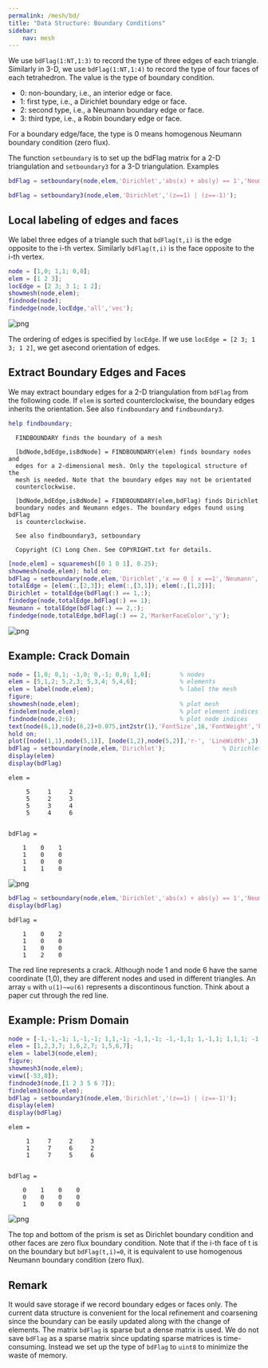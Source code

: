 ```yaml
---
permalink: /mesh/bd/
title: "Data Structure: Boundary Conditions"
sidebar:
    nav: mesh
---
```



We use `bdFlag(1:NT,1:3)` to record the type of three edges of each
triangle. Similarly in 3-D, we use `bdFlag(1:NT,1:4)` to record the type
of four faces of each tetrahedron. The value is the type of boundary
condition.

- 0: non-boundary, i.e., an interior edge or face.
- 1: first type, i.e., a Dirichlet boundary edge or face. 
- 2: second type, i.e., a Neumann boundary edge or face. 
- 3: third type, i.e., a Robin boundary edge or face.

For a boundary edge/face, the type is 0 means homogenous Neumann boundary condition (zero
flux).

The function `setboundary` is to set up the bdFlag matrix for a 2-D
triangulation and `setboundary3` for a 3-D triangulation. Examples

```matlab
bdFlag = setboundary(node,elem,'Dirichlet','abs(x) + abs(y) == 1','Neumann','y==0');
```

```matlab
bdFlag = setboundary3(node,elem,'Dirichlet','(z==1) | (z==-1)');
```

## Local labeling of edges and faces

We label three edges of a triangle such that `bdFlag(t,i)` is the edge
opposite to the i-th vertex. Similarly `bdFlag(t,i)` is the face opposite
to the i-th vertex.


```matlab
node = [1,0; 1,1; 0,0];
elem = [1 2 3];
locEdge = [2 3; 3 1; 1 2];
showmesh(node,elem);
findnode(node);
findedge(node,locEdge,'all','vec');
```


    
![png]({{site.baseurl}}/assets/images/mesh/bddoc_4_0.png)
    


The ordering of edges is specified by `locEdge`. If we use `locEdge = [2 3; 1 3; 1 2]`, we get asecond orientation of edges.

## Extract Boundary Edges and Faces

We may extract boundary edges for a 2-D triangulation from `bdFlag` from the following code. If `elem` is sorted counterclockwise, the boundary edges inherits the orientation. See also `findboundary` and `findboundary3`.


```matlab
help findboundary;
```

      FINDBOUNDARY finds the boundary of a mesh
     
      [bdNode,bdEdge,isBdNode] = FINDBOUNDARY(elem) finds boundary nodes and
      edges for a 2-dimensional mesh. Only the topological structure of the
      mesh is needed. Note that the boundary edges may not be orientated
      counterclockwise.
      
      [bdNode,bdEdge,isBdNode] = FINDBOUNDARY(elem,bdFlag) finds Dirichlet
      boundary nodes and Neumann edges. The boundary edges found using bdFlag
      is counterclockwise.
      
      See also findboundary3, setboundary
     
      Copyright (C) Long Chen. See COPYRIGHT.txt for details.
    



```matlab
[node,elem] = squaremesh([0 1 0 1], 0.25);
showmesh(node,elem); hold on;
bdFlag = setboundary(node,elem,'Dirichlet','x == 0 | x ==1','Neumann','y==0');
totalEdge = [elem(:,[2,3]); elem(:,[3,1]); elem(:,[1,2])];
Dirichlet = totalEdge(bdFlag(:) == 1,:);
findedge(node,totalEdge,bdFlag(:) == 1);
Neumann = totalEdge(bdFlag(:) == 2,:); 
findedge(node,totalEdge,bdFlag(:) == 2,'MarkerFaceColor','y');
```


    
![png]({{site.baseurl}}/assets/images/mesh/bddoc_9_0.png)
    


## Example: Crack Domain


```matlab
node = [1,0; 0,1; -1,0; 0,-1; 0,0; 1,0];        % nodes
elem = [5,1,2; 5,2,3; 5,3,4; 5,4,6];            % elements
elem = label(node,elem);                        % label the mesh
figure;
showmesh(node,elem);                            % plot mesh
findelem(node,elem);                            % plot element indices
findnode(node,2:6);                             % plot node indices
text(node(6,1),node(6,2)+0.075,int2str(1),'FontSize',16,'FontWeight','bold');
hold on;
plot([node(1,1),node(5,1)], [node(1,2),node(5,2)],'r-', 'LineWidth',3);
bdFlag = setboundary(node,elem,'Dirichlet');                % Dirichlet boundary condition
display(elem)
display(bdFlag)
```

    
    elem =
    
         5     1     2
         5     2     3
         5     3     4
         5     4     6
    
    
    bdFlag =
    
        1    0    1
        1    0    0
        1    0    0
        1    1    0
    



    
![png]({{site.baseurl}}/assets/images/mesh/bddoc_11_1.png)
    



```matlab
bdFlag = setboundary(node,elem,'Dirichlet','abs(x) + abs(y) == 1','Neumann','y==0');
display(bdFlag)
```

    
    bdFlag =
    
        1    0    2
        1    0    0
        1    0    0
        1    2    0
    


The red line represents a crack. Although node 1 and node 6 have the same coordinate (1,0), they are different nodes and used in different triangles. An array `u` with `u(1)~=u(6)` represents a discontinous function. Think about a paper cut through the red line. 

## Example: Prism Domain


```matlab
node = [-1,-1,-1; 1,-1,-1; 1,1,-1; -1,1,-1; -1,-1,1; 1,-1,1; 1,1,1; -1,1,1]; 
elem = [1,2,3,7; 1,6,2,7; 1,5,6,7];
elem = label3(node,elem);
figure;
showmesh3(node,elem);
view([-53,8]);
findnode3(node,[1 2 3 5 6 7]);
findelem3(node,elem);
bdFlag = setboundary3(node,elem,'Dirichlet','(z==1) | (z==-1)');
display(elem)
display(bdFlag)
```

    
    elem =
    
         1     7     2     3
         1     7     6     2
         1     7     5     6
    
    
    bdFlag =
    
        0    1    0    0
        0    0    0    0
        1    0    0    0
    



    
![png]({{site.baseurl}}/assets/images/mesh/bddoc_15_1.png)
    


The top and bottom of the prism is set as Dirichlet boundary condition and other faces are zero flux boundary condition. Note that if the i-th face of t is on the boundary but `bdFlag(t,i)=0`, it is equivalent to use homogenous Neumann boundary condition (zero
flux).

## Remark

It would save storage if we record boundary edges or faces only. The current data structure is convenient for the local refinement and coarsening since the boundary can be easily updated along with the change of elements. The matrix `bdFlag` is sparse but a dense matrix is used. We do not save `bdFlag` as a sparse matrix since updating sparse matrices is time-consuming. Instead we set up the type of `bdFlag` to `uint8` to minimize the waste of memory.
